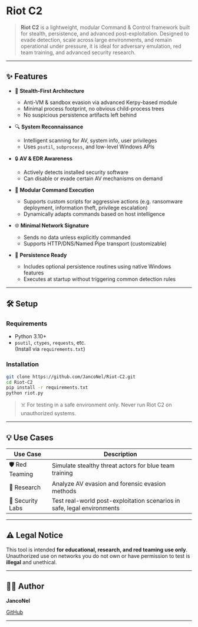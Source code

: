 # Riot C2

> **Riot C2** is a lightweight, modular Command & Control framework built for stealth, persistence, and advanced post-exploitation. Designed to evade detection, scale across large environments, and remain operational under pressure, it is ideal for adversary emulation, red team training, and advanced security research.

---

## ✨ Features

- 🥷 **Stealth-First Architecture**
  - Anti-VM & sandbox evasion via advanced Kerpy-based module
  - Minimal process footprint, no obvious child-process trees
  - No suspicious persistence artifacts left behind

- 🔍 **System Reconnaissance**
  - Intelligent scanning for AV, system info, user privileges
  - Uses `psutil`, `subprocess`, and low-level Windows APIs

- 🔒 **AV & EDR Awareness**
  - Actively detects installed security software
  - Can disable or evade certain AV mechanisms on demand

- 🧠 **Modular Command Execution**
  - Supports custom scripts for aggressive actions (e.g. ransomware deployment, information theft, privilege escalation)
  - Dynamically adapts commands based on host intelligence

- 🌐 **Minimal Network Signature**
  - Sends no data unless explicitly commanded
  - Supports HTTP/DNS/Named Pipe transport (customizable)

- 🔁 **Persistence Ready**
  - Includes optional persistence routines using native Windows features
  - Executes at startup without triggering common detection rules

---

## 🛠️ Setup

### Requirements
- Python 3.10+
- `psutil`, `ctypes`, `requests`, etc.  
(Install via `requirements.txt`)

### Installation
```bash
git clone https://github.com/JancoNel/Riot-C2.git
cd Riot-C2
pip install -r requirements.txt
python riot.py
```

> ☠️ For testing in a safe environment only. Never run Riot C2 on unauthorized systems.

---

## 💡 Use Cases

| Use Case       | Description                                                   |
|----------------|---------------------------------------------------------------|
| 🛡️ Red Teaming | Simulate stealthy threat actors for blue team training        |
| 🧪 Research     | Analyze AV evasion and forensic evasion methods               |
| 🧰 Security Labs | Test real-world post-exploitation scenarios in safe, legal environments |

---

## ⚠️ Legal Notice

This tool is intended **for educational, research, and red teaming use only**.  
Unauthorized use on networks you do not own or have permission to test is **illegal** and unethical.

---

## 👨‍💻 Author

**JancoNel**  

[GitHub](https://github.com/JancoNel)

---
